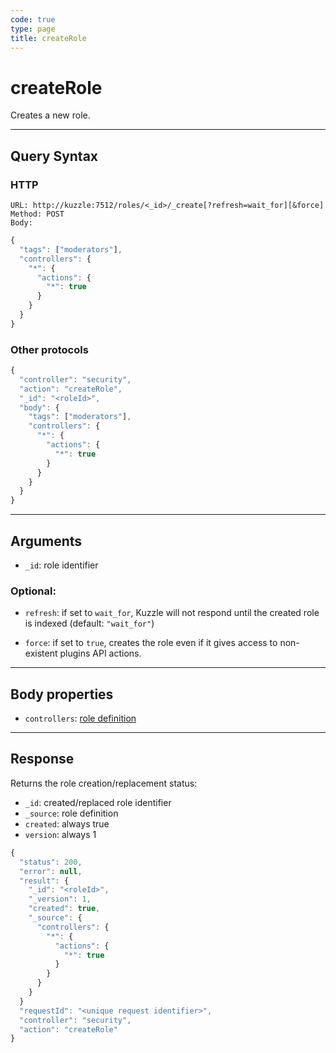 ```yaml
---
code: true
type: page
title: createRole
---
```


# createRole



Creates a new role.

---

## Query Syntax

### HTTP

```http
URL: http://kuzzle:7512/roles/<_id>/_create[?refresh=wait_for][&force]
Method: POST
Body:
```

```js
{
  "tags": ["moderators"],
  "controllers": {
    "*": {
      "actions": {
        "*": true
      }
    }
  }
}
```

### Other protocols

```js
{
  "controller": "security",
  "action": "createRole",
  "_id": "<roleId>",
  "body": {
    "tags": ["moderators"],
    "controllers": {
      "*": {
        "actions": {
          "*": true
        }
      }
    }
  }
}
```

---

## Arguments

- `_id`: role identifier

### Optional:

- `refresh`: if set to `wait_for`, Kuzzle will not respond until the created role is indexed (default: `"wait_for"`)

- `force`: if set to `true`, creates the role even if it gives access to non-existent plugins API actions.

---

## Body properties

- `controllers`: [role definition](/core/2/guides/main-concepts/permissions#roles)

---

## Response

Returns the role creation/replacement status:

- `_id`: created/replaced role identifier
- `_source`: role definition
- `created`: always true
- `version`: always 1

```js
{
  "status": 200,
  "error": null,
  "result": {
    "_id": "<roleId>",
    "_version": 1,
    "created": true,
    "_source": {
      "controllers": {
        "*": {
          "actions": {
            "*": true
          }
        }
      }
    }
  }
  "requestId": "<unique request identifier>",
  "controller": "security",
  "action": "createRole"
}
```
